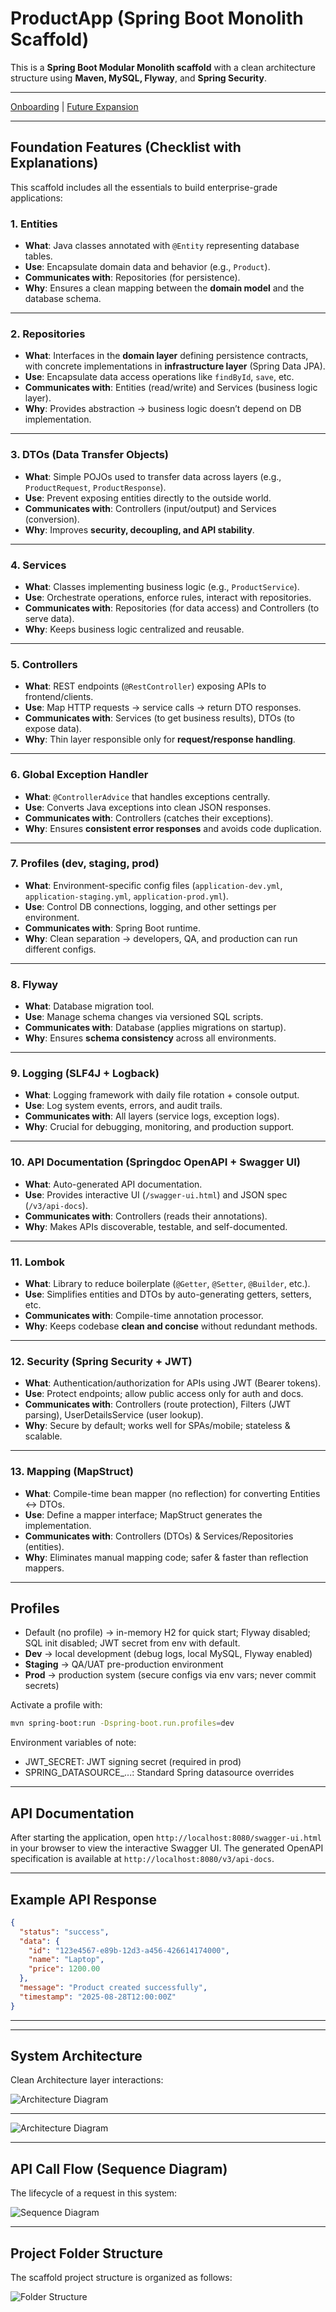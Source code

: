 # ProductApp (Spring Boot Monolith Scaffold)

This is a **Spring Boot Modular Monolith scaffold** with a clean architecture structure using **Maven, MySQL, Flyway**,  and **Spring Security**.

---

[Onboarding](ONBOARDING.md) | [Future Expansion](FUTURE_EXPANSION.md)

---

## Foundation Features (Checklist with Explanations)

This scaffold includes all the essentials to build enterprise-grade applications:

### 1. **Entities**
- **What**: Java classes annotated with `@Entity` representing database tables.  
- **Use**: Encapsulate domain data and behavior (e.g., `Product`).  
- **Communicates with**: Repositories (for persistence).  
- **Why**: Ensures a clean mapping between the **domain model** and the database schema.  

---

### 2. **Repositories**
- **What**: Interfaces in the **domain layer** defining persistence contracts, with concrete implementations in **infrastructure layer** (Spring Data JPA).  
- **Use**: Encapsulate data access operations like `findById`, `save`, etc.  
- **Communicates with**: Entities (read/write) and Services (business logic layer).  
- **Why**: Provides abstraction → business logic doesn’t depend on DB implementation.  

---

### 3. **DTOs (Data Transfer Objects)**
- **What**: Simple POJOs used to transfer data across layers (e.g., `ProductRequest`, `ProductResponse`).  
- **Use**: Prevent exposing entities directly to the outside world.  
- **Communicates with**: Controllers (input/output) and Services (conversion).  
- **Why**: Improves **security, decoupling, and API stability**.  

---

### 4. **Services**
- **What**: Classes implementing business logic (e.g., `ProductService`).  
- **Use**: Orchestrate operations, enforce rules, interact with repositories.  
- **Communicates with**: Repositories (for data access) and Controllers (to serve data).  
- **Why**: Keeps business logic centralized and reusable.  

---

### 5. **Controllers**
- **What**: REST endpoints (`@RestController`) exposing APIs to frontend/clients.  
- **Use**: Map HTTP requests → service calls → return DTO responses.  
- **Communicates with**: Services (to get business results), DTOs (to expose data).  
- **Why**: Thin layer responsible only for **request/response handling**.  

---

### 6. **Global Exception Handler**
- **What**: `@ControllerAdvice` that handles exceptions centrally.  
- **Use**: Converts Java exceptions into clean JSON responses.  
- **Communicates with**: Controllers (catches their exceptions).  
- **Why**: Ensures **consistent error responses** and avoids code duplication.  

---

### 7. **Profiles (dev, staging, prod)**
- **What**: Environment-specific config files (`application-dev.yml`, `application-staging.yml`, `application-prod.yml`).  
- **Use**: Control DB connections, logging, and other settings per environment.  
- **Communicates with**: Spring Boot runtime.  
- **Why**: Clean separation → developers, QA, and production can run different configs.  

---

### 8. **Flyway**
- **What**: Database migration tool.  
- **Use**: Manage schema changes via versioned SQL scripts.  
- **Communicates with**: Database (applies migrations on startup).  
- **Why**: Ensures **schema consistency** across all environments.  

---

### 9. **Logging (SLF4J + Logback)**
- **What**: Logging framework with daily file rotation + console output.  
- **Use**: Log system events, errors, and audit trails.  
- **Communicates with**: All layers (service logs, exception logs).  
- **Why**: Crucial for debugging, monitoring, and production support.  

---

### 10. **API Documentation (Springdoc OpenAPI + Swagger UI)**
- **What**: Auto-generated API documentation.  
- **Use**: Provides interactive UI (`/swagger-ui.html`) and JSON spec (`/v3/api-docs`).  
- **Communicates with**: Controllers (reads their annotations).  
- **Why**: Makes APIs discoverable, testable, and self-documented.  

---

### 11. **Lombok**
- **What**: Library to reduce boilerplate (`@Getter`, `@Setter`, `@Builder`, etc.).  
- **Use**: Simplifies entities and DTOs by auto-generating getters, setters, etc.  
- **Communicates with**: Compile-time annotation processor.  
- **Why**: Keeps codebase **clean and concise** without redundant methods.

---

### 12. **Security (Spring Security + JWT)**
- **What**: Authentication/authorization for APIs using JWT (Bearer tokens).
- **Use**: Protect endpoints; allow public access only for auth and docs.
- **Communicates with**: Controllers (route protection), Filters (JWT parsing), UserDetailsService (user lookup).
- **Why**: Secure by default; works well for SPAs/mobile; stateless & scalable.

---

### 13. **Mapping (MapStruct)**
- **What**: Compile-time bean mapper (no reflection) for converting Entities ↔ DTOs.
- **Use**: Define a mapper interface; MapStruct generates the implementation.
- **Communicates with**: Controllers (DTOs) & Services/Repositories (entities).
- **Why**: Eliminates manual mapping code; safer & faster than reflection mappers.

---



## Profiles

- Default (no profile) → in-memory H2 for quick start; Flyway disabled; SQL init disabled; JWT secret from env with default.
- **Dev** → local development (debug logs, local MySQL, Flyway enabled)
- **Staging** → QA/UAT pre-production environment
- **Prod** → production system (secure configs via env vars; never commit secrets)

Activate a profile with:
```bash
mvn spring-boot:run -Dspring-boot.run.profiles=dev
```

Environment variables of note:
- JWT_SECRET: JWT signing secret (required in prod)
- SPRING_DATASOURCE_...: Standard Spring datasource overrides

---

## API Documentation

After starting the application, open `http://localhost:8080/swagger-ui.html` in your browser to view the interactive Swagger UI. The generated OpenAPI specification is available at `http://localhost:8080/v3/api-docs`.

---

## Example API Response

```json
{
  "status": "success",
  "data": {
    "id": "123e4567-e89b-12d3-a456-426614174000",
    "name": "Laptop",
    "price": 1200.00
  },
  "message": "Product created successfully",
  "timestamp": "2025-08-28T12:00:00Z"
}
```

---


---

## System Architecture

Clean Architecture layer interactions:

![Architecture Diagram](docs/architecture.png)


---

![Architecture Diagram](docs/architecture_2.png)


---

## API Call Flow (Sequence Diagram)

The lifecycle of a request in this system:

![Sequence Diagram](docs/sequence.png)


---

## Project Folder Structure

The scaffold project structure is organized as follows:

![Folder Structure](docs/folder_structure.png)
